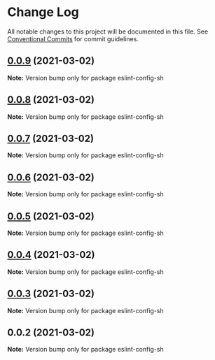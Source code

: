 # Change Log

All notable changes to this project will be documented in this file.
See [Conventional Commits](https://conventionalcommits.org) for commit guidelines.

## [0.0.9](https://github.com/shubhamdeodia/sh-monorepo/compare/eslint-config-sh@0.0.8...eslint-config-sh@0.0.9) (2021-03-02)

**Note:** Version bump only for package eslint-config-sh





## [0.0.8](https://github.com/shubhamdeodia/sh-monorepo/compare/eslint-config-sh@0.0.7...eslint-config-sh@0.0.8) (2021-03-02)

**Note:** Version bump only for package eslint-config-sh





## [0.0.7](https://github.com/shubhamdeodia/sh-monorepo/compare/eslint-config-sh@0.0.6...eslint-config-sh@0.0.7) (2021-03-02)

**Note:** Version bump only for package eslint-config-sh





## [0.0.6](https://github.com/shubhamdeodia/sh-monorepo/compare/eslint-config-sh@0.0.5...eslint-config-sh@0.0.6) (2021-03-02)

**Note:** Version bump only for package eslint-config-sh





## [0.0.5](https://github.com/shubhamdeodia/sh-monorepo/compare/eslint-config-sh@0.0.4...eslint-config-sh@0.0.5) (2021-03-02)

**Note:** Version bump only for package eslint-config-sh





## [0.0.4](https://github.com/shubhamdeodia/sh-monorepo/compare/eslint-config-sh@0.0.3...eslint-config-sh@0.0.4) (2021-03-02)

**Note:** Version bump only for package eslint-config-sh





## [0.0.3](https://github.com/shubhamdeodia/sh-monorepo/compare/eslint-config-sh@0.0.2...eslint-config-sh@0.0.3) (2021-03-02)

**Note:** Version bump only for package eslint-config-sh





## 0.0.2 (2021-03-02)

**Note:** Version bump only for package eslint-config-sh
